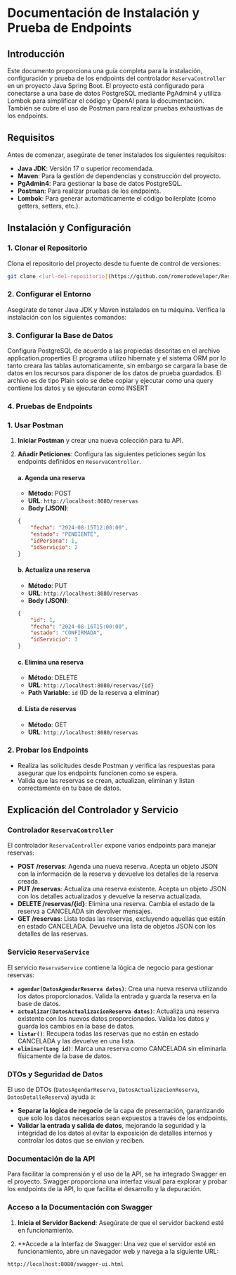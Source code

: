 # Documentación de Instalación y Prueba de Endpoints

## Introducción

Este documento proporciona una guía completa para la instalación, configuración y prueba de los endpoints del controlador `ReservaController` en un proyecto Java Spring Boot. El proyecto está configurado para conectarse a una base de datos PostgreSQL mediante PgAdmin4 y utiliza Lombok para simplificar el código y OpenAI para la documentación. También se cubre el uso de Postman para realizar pruebas exhaustivas de los endpoints.

## Requisitos

Antes de comenzar, asegúrate de tener instalados los siguientes requisitos:

- **Java JDK**: Versión 17 o superior recomendada.
- **Maven**: Para la gestión de dependencias y construcción del proyecto.
- **PgAdmin4**: Para gestionar la base de datos PostgreSQL.
- **Postman**: Para realizar pruebas de los endpoints.
- **Lombok**: Para generar automáticamente el código boilerplate (como getters, setters, etc.).

## Instalación y Configuración

### 1. Clonar el Repositorio

Clona el repositorio del proyecto desde tu fuente de control de versiones:

```bash
git clone <[url-del-repositorio](https://github.com/romerodeveloper/ReservasBack.git)>
```
### 2. Configurar el Entorno
Asegúrate de tener Java JDK y Maven instalados en tu máquina. Verifica la instalación con los siguientes comandos:

### 3. Configurar la Base de Datos
Configura PostgreSQL de acuerdo a las propiedas descritas en el archivo application.properties
El programa utilizo hibernate y el sistema ORM por lo tanto creara las tablas automaticamente, sin embargo se cargara la base de datos en los recursos para disponer de los datos de prueba guardados.
El archivo es de tipo Plain solo se debe copiar y ejecutar como una query contiene los datos y se ejecutaran como INSERT

### 4. Pruebas de Endpoints

### 1. Usar Postman

1. **Iniciar Postman** y crear una nueva colección para tu API.
2. **Añadir Peticiones**: Configura las siguientes peticiones según los endpoints definidos en `ReservaController`.

    #### a. Agenda una reserva
    - **Método**: POST
    - **URL**: `http://localhost:8080/reservas`
    - **Body (JSON)**:
    ```json
    {
        "fecha": "2024-08-15T12:00:00",
        "estado": "PENDIENTE",
        "idPersona": 1,
        "idServicio": 2
    }
    ```

    #### b. Actualiza una reserva
    - **Método**: PUT
    - **URL**: `http://localhost:8080/reservas`
    - **Body (JSON)**:
    ```json
    {
        "id": 1,
        "fecha": "2024-08-16T15:00:00",
        "estado": "CONFIRMADA",
        "idServicio": 3
    }
    ```

    #### c. Elimina una reserva
    - **Método**: DELETE
    - **URL**: `http://localhost:8080/reservas/{id}`
    - **Path Variable**: `id` (ID de la reserva a eliminar)

    #### d. Lista de reservas
    - **Método**: GET
    - **URL**: `http://localhost:8080/reservas`

### 2. Probar los Endpoints

- Realiza las solicitudes desde Postman y verifica las respuestas para asegurar que los endpoints funcionen como se espera.
- Valida que las reservas se crean, actualizan, eliminan y listan correctamente en tu base de datos.

## Explicación del Controlador y Servicio

### Controlador `ReservaController`

El controlador `ReservaController` expone varios endpoints para manejar reservas:

- **POST /reservas**: Agenda una nueva reserva. Acepta un objeto JSON con la información de la reserva y devuelve los detalles de la reserva creada.
- **PUT /reservas**: Actualiza una reserva existente. Acepta un objeto JSON con los detalles actualizados y devuelve la reserva actualizada.
- **DELETE /reservas/{id}**: Elimina una reserva. Cambia el estado de la reserva a CANCELADA sin devolver mensajes.
- **GET /reservas**: Lista todas las reservas, excluyendo aquellas que están en estado CANCELADA. Devuelve una lista de objetos JSON con los detalles de las reservas.

### Servicio `ReservaService`

El servicio `ReservaService` contiene la lógica de negocio para gestionar reservas:

- **`agendar(DatosAgendarReserva datos)`**: Crea una nueva reserva utilizando los datos proporcionados. Valida la entrada y guarda la reserva en la base de datos.
- **`actualizar(DatosActualizacionReserva datos)`**: Actualiza una reserva existente con los nuevos datos proporcionados. Valida los datos y guarda los cambios en la base de datos.
- **`listar()`**: Recupera todas las reservas que no están en estado CANCELADA y las devuelve en una lista.
- **`eliminar(Long id)`**: Marca una reserva como CANCELADA sin eliminarla físicamente de la base de datos.

### DTOs y Seguridad de Datos

El uso de DTOs (`DatosAgendarReserva`, `DatosActualizacionReserva`, `DatosDetalleReserva`) ayuda a:

- **Separar la lógica de negocio** de la capa de presentación, garantizando que solo los datos necesarios sean expuestos a través de los endpoints.
- **Validar la entrada y salida de datos**, mejorando la seguridad y la integridad de los datos al evitar la exposición de detalles internos y controlar los datos que se envían y reciben.

### Documentación de la API

Para facilitar la comprensión y el uso de la API, se ha integrado Swagger en el proyecto. Swagger proporciona una interfaz visual para explorar y probar los endpoints de la API, lo que facilita el desarrollo y la depuración.

### Acceso a la Documentación con Swagger

1. **Inicia el Servidor Backend**:
   Asegúrate de que el servidor backend esté en funcionamiento.

2. **Accede a la Interfaz de Swagger:
Una vez que el servidor esté en funcionamiento, abre un navegador web y navega a la siguiente URL:
```bash
http://localhost:8080/swagger-ui.html
```
